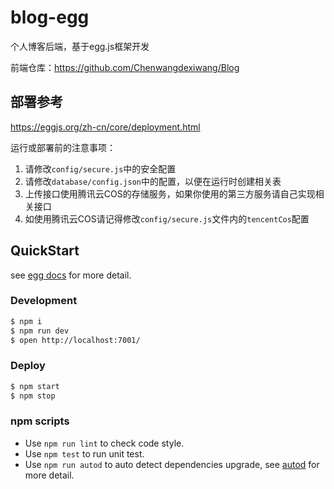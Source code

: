 # blog-egg

个人博客后端，基于egg.js框架开发

前端仓库：https://github.com/Chenwangdexiwang/Blog

## 部署参考
https://eggjs.org/zh-cn/core/deployment.html

运行或部署前的注意事项：
1. 请修改`config/secure.js`中的安全配置
2. 请修改`database/config.json`中的配置，以便在运行时创建相关表
3. 上传接口使用腾讯云COS的存储服务，如果你使用的第三方服务请自己实现相关接口
4. 如使用腾讯云COS请记得修改`config/secure.js`文件内的`tencentCos`配置

## QuickStart

<!-- add docs here for user -->

see [egg docs][egg] for more detail.

### Development

```bash
$ npm i
$ npm run dev
$ open http://localhost:7001/
```

### Deploy

```bash
$ npm start
$ npm stop
```

### npm scripts

- Use `npm run lint` to check code style.
- Use `npm test` to run unit test.
- Use `npm run autod` to auto detect dependencies upgrade, see [autod](https://www.npmjs.com/package/autod) for more detail.


[egg]: https://eggjs.org